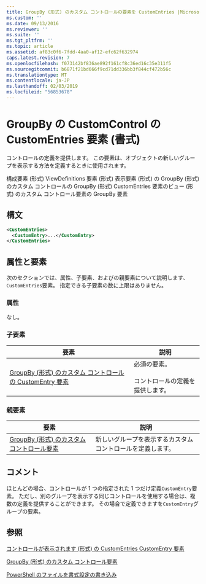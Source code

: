 ```yaml
---
title: GroupBy (形式) のカスタム コントロールの要素を CustomEntries |Microsoft Docs
ms.custom: ''
ms.date: 09/13/2016
ms.reviewer: ''
ms.suite: ''
ms.tgt_pltfrm: ''
ms.topic: article
ms.assetid: af83c0f6-7fdd-4aa0-af12-efc62f632974
caps.latest.revision: 7
ms.openlocfilehash: f073142bf836ae892f161cf8c36ed16c35e311f5
ms.sourcegitcommit: b6871f21bd666f9cd71dd336bb3f844cf472b56c
ms.translationtype: MT
ms.contentlocale: ja-JP
ms.lasthandoff: 02/03/2019
ms.locfileid: "56853678"
---
```

# <a name="customentries-element-for-customcontrol-for-groupby-format"></a>GroupBy の CustomControl の CustomEntries 要素 (書式)

コントロールの定義を提供します。 この要素は、オブジェクトの新しいグループを表示する方法を定義するときに使用されます。

構成要素 (形式) ViewDefinitions 要素 (形式) 表示要素 (形式) の GroupBy (形式) のカスタム コントロールの GroupBy (形式) CustomEntries 要素のビュー (形式) のカスタム コントロール要素の GroupBy 要素

## <a name="syntax"></a>構文

```xml
<CustomEntries>
  <CustomEntry>...</CustomEntry>
</CustomEntries>
```

## <a name="attributes-and-elements"></a>属性と要素

次のセクションでは、属性、子要素、およびの親要素について説明します、`CustomEntries`要素。 指定できる子要素の数に上限はありません。

### <a name="attributes"></a>属性

なし。

### <a name="child-elements"></a>子要素

|要素|説明|
|-------------|-----------------|
|[GroupBy (形式) のカスタム コントロールの CustomEntry 要素](./customentry-element-for-customcontrol-for-groupby-format.md)|必須の要素。<br /><br /> コントロールの定義を提供します。|

### <a name="parent-elements"></a>親要素

|要素|説明|
|-------------|-----------------|
|[GroupBy (形式) のカスタム コントロール要素](./customcontrol-element-for-groupby-format.md)|新しいグループを表示するカスタム コントロールを定義します。|

## <a name="remarks"></a>コメント

ほとんどの場合、コントロールが 1 つの指定された 1 つだけ定義`CustomEntry`要素。 ただし、別のグループを表示する同じコントロールを使用する場合は、複数の定義を提供することができます。 その場合で定義できますを`CustomEntry`グループの要素。

## <a name="see-also"></a>参照

[コントロールが表示されます (形式) の CustomEntries CustomEntry 要素](./customentry-element-for-customentries-for-controls-for-view-format.md)

[GroupBy (形式) のカスタム コントロール要素](./customcontrol-element-for-groupby-format.md)

[PowerShell のファイルを書式設定の書き込み](./writing-a-powershell-formatting-file.md)
